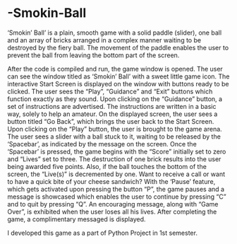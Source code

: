 # -Smokin-Ball
‘Smokin’ Ball’ is a plain, smooth game with a solid paddle (slider), one ball and an array of bricks arranged in a complex manner waiting to be destroyed by the fiery ball. The movement of the paddle enables the user to prevent the ball from leaving the bottom part of the screen.


After the code is compiled and run, the game window is opened. The user can see the window titled as ‘Smokin’ Ball’ with a sweet little game icon.
The interactive Start Screen is displayed on the window with buttons ready to be clicked. The user sees the “Play”, “Guidance” and “Exit” buttons which function exactly as they sound.
Upon clicking on the “Guidance” button, a set of instructions are advertised. The instructions are written in a basic way, solely to help an amateur. On the displayed screen, the user sees a button titled “Go Back”, which brings the user back to the Start Screen.
Upon clicking on the “Play” button, the user is brought to the game arena. The user sees a slider with a ball stuck to it, waiting to be released by the ‘Spacebar’, as indicated by the message on the screen. Once the ‘Spacebar’ is pressed, the game begins with the “Score” initially set to zero and “Lives” set to three. The destruction of one brick results into the user being awarded five points. Also, if the ball touches the bottom of the screen, the “Live(s)” is decremented by one. Want to receive a call or want to have a quick bite of your cheese sandwich? With the ‘Pause’ feature, which gets activated upon pressing the button “P”, the game pauses and a message is showcased which enables the user to continue by pressing “C” and to quit by pressing “Q”. An encouraging message, along with “Game Over”, is exhibited when the user loses all his lives. After completing the game, a complimentary messaged is displayed.

I developed this game as a part of Python Project in 1st semester.
